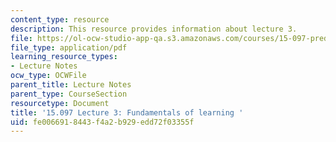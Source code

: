 ```yaml
---
content_type: resource
description: This resource provides information about lecture 3.
file: https://ol-ocw-studio-app-qa.s3.amazonaws.com/courses/15-097-prediction-machine-learning-and-statistics-spring-2012/fe0066918443f4a2b929edd72f03355f_MIT15_097S12_lec03.pdf
file_type: application/pdf
learning_resource_types:
- Lecture Notes
ocw_type: OCWFile
parent_title: Lecture Notes
parent_type: CourseSection
resourcetype: Document
title: '15.097 Lecture 3: Fundamentals of learning '
uid: fe006691-8443-f4a2-b929-edd72f03355f
---
```

